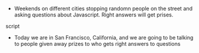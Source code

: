 - Weekends on different cities stopping randomn people on the street and asking questions about Javascript. Right answers will get prises.


script

- Today we are in San Francisco, California, and we are going to be talking to people given away prizes to who gets right answers to questions
